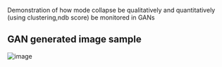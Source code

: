 Demonstration of how mode collapse be qualitatively and quantitatively (using clustering,ndb score) be monitored in GANs

## GAN generated image sample
![image](https://user-images.githubusercontent.com/98767932/201599445-c2a24946-d0de-474a-998d-1d8c8229f077.png)
